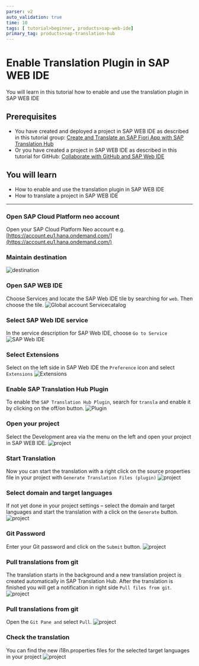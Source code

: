 ```yaml
---
parser: v2
auto_validation: true
time: 10
tags: [ tutorial>beginner, products>sap-web-ide]
primary_tag: products>sap-translation-hub
---
```


# Enable Translation Plugin in SAP WEB IDE
<!-- description --> You will learn in this tutorial how to enable and use the translation plugin in SAP WEB IDE

## Prerequisites
- You have created and deployed a project in SAP WEB IDE as described in this tutorial group: [Create and Translate an SAP Fiori App with SAP Translation Hub](group.sth-fiori-app)
- Or you have created a project in SAP WEB IDE as described in this tutorial for GitHub: [Collaborate with GitHub and SAP Web IDE](group.webide-github)

## You will learn
  - How to enable and use the translation plugin in SAP WEB IDE
  - How to translate a project in SAP WEB IDE
---
### Open SAP Cloud Platform neo account

Open your SAP Cloud Platform Neo account e.g. [https://account.eu1.hana.ondemand.com/](https://account.eu1.hana.ondemand.com/)




### Maintain destination

  ![destination](10_webide_destination.png)


### Open SAP WEB IDE


Choose Services and locate the SAP Web IDE tile by searching for `web`. Then choose the tile.
    ![Global account Servicecatalog](web_ide_service_catalog.png)


### Select SAP Web IDE service

In the service description for SAP Web IDE, choose `Go to Service`
    ![SAP Web IDE](web_ide_service_tile.png)



### Select Extensions

Select on the left side in SAP Web IDE the `Preference` icon and select `Extensions`
    ![Extensions](web_ide_service_extension.png)


### Enable SAP Translation Hub Plugin

To enable the `SAP Translation Hub Plugin`, search for `transla` and enable it by clicking on the off/on button.
    ![Plugin](web_ide_service_translation_plugin.png)


### Open your project

Select the Development area via the menu on the left and open your project in SAP WEB IDE.
    ![project](web_ide_service_project.png)


### Start Translation

Now you can start the translation with a right click on the source properties file in your project with `Generate Translation Files (plugin)`
    ![project](web_ide_service_translation_step.png)


### Select domain and target languages

If not yet done in your project settings – select the domain and target languages and start the translation with a click on the `Generate` button.
    ![project](web_ide_service_translation_step_domain.png)


### Git Password

Enter your Git password and click on the `Submit` button.
    ![project](web_ide_service_translation_step_password.png)


### Pull translations from git

The translation starts in the background and a new translation project is created automatically in SAP Translation Hub. After the translation is finished you will get a notification in right side `Pull files from git`.
    ![project](web_ide_service_translation_step_finish.png)


### Pull translations from git

Open the `Git Pane and` select `Pull`.
    ![project](web_ide_service_translation_step_pull.png)


### Check the translation

You can find the new i18n.properties files for the selected target languages in your project
    ![project](web_ide_service_translation_step_target_file.png)




